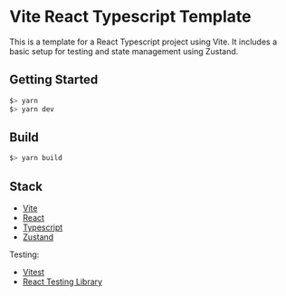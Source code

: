 # Vite React Typescript Template

This is a template for a React Typescript project using Vite. It includes a basic setup for testing and state management using Zustand.

## Getting Started

```bash
$> yarn
$> yarn dev
```

## Build

```bash
$> yarn build
```

## Stack

- [Vite](https://vitejs.dev/)
- [React](https://reactjs.org/)
- [Typescript](https://www.typescriptlang.org/)
- [Zustand](https://github.com/pmndrs/zustand)

Testing:

- [Vitest](https://vitest.dev/)
- [React Testing Library](https://testing-library.com/docs/react-testing-library/intro/)
